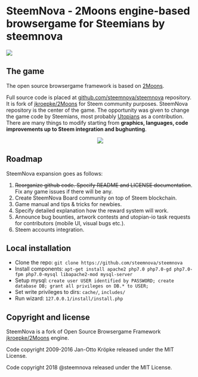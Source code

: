 # SteemNova - 2Moons engine-based browsergame for Steemians by steemnova

![](https://steemitimages.com/DQmNhKvcRhp5THpijqS45M18MiDpg1Cvc78Sv9rKCiJi5NJ/image.png)


## The game

The open source browsergame framework is based on [2Moons](https://gitter.im/2MoonsGame/Lobby/).

Full source code is placed at [github.com/steemnova/steemnova](https://github.com/steemnova/steemnova) repository. It is fork of [jkroepke/2Moons](https://github.com/jkroepke/2Moons) for Steem community purposes. SteemNova repository is the center of the game. The opportunity was given to change the game code by Steemians, most probably [Utopians](https://utopian.io/) as a contribution. There are many things to modify starting from **graphics, languages, code improvements up to Steem integration and bughunting**.

<p align="center">
<img src="https://www.steem.center/images/archive/5/55/20160814202358%21Steem_Logo.png">
</p>


## Roadmap

SteemNova expansion goes as follows:
1. ~~Reorganize github code. Specify README and LICENSE documentation~~. Fix any game issues if there will be any.
2. Create SteemNova Board community on top of Steem blockchain.
3. Game manual and tips & tricks for newbies.
4. Specify detailed explanation how the reward system will work.
5. Announce bug bounties, artwork contests and utopian-io task requests for contributors (mobile UI, visual bugs etc.).
6. Steem accounts integration.


## Local installation

- Clone the repo: `git clone https://github.com/steemnova/steemnova`
- Install components: `apt-get install apache2 php7.0 php7.0-gd php7.0-fpm php7.0-mysql libapache2-mod mysql-server`
- Setup mysql: `create user USER identified by PASSWORD; create database DB; grant all privileges on DB.* to USER;`
- Set write privileges to dirs: `cache/`, `includes/`
- Run wizard: `127.0.0.1/install/install.php`


## Copyright and license

SteemNova is a fork of Open Source Browsergame Framework [jkroepke/2Moons](https://github.com/jkroepke/2Moons) engine.

Code copyright 2009-2016 Jan-Otto Kröpke released under the MIT License. 

Code copyright 2018 @steemnova released under the MIT License.
